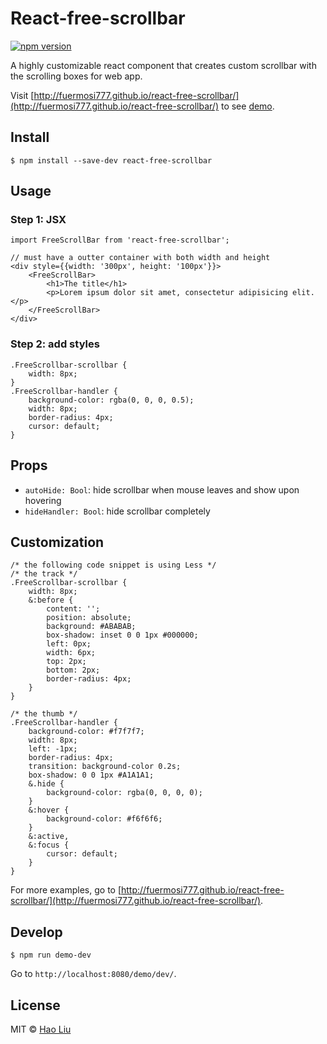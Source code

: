 # React-free-scrollbar

[![npm version](https://badge.fury.io/js/react-free-scrollbar.svg)](https://badge.fury.io/js/react-free-scrollbar)

A highly customizable react component that creates custom scrollbar with the scrolling boxes for web app.

Visit [http://fuermosi777.github.io/react-free-scrollbar/](http://fuermosi777.github.io/react-free-scrollbar/) to see [demo](http://fuermosi777.github.io/react-free-scrollbar/).

## Install

    $ npm install --save-dev react-free-scrollbar

## Usage

### Step 1: JSX

    import FreeScrollBar from 'react-free-scrollbar';

    // must have a outter container with both width and height
    <div style={{width: '300px', height: '100px'}}>
        <FreeScrollBar>
            <h1>The title</h1>
            <p>Lorem ipsum dolor sit amet, consectetur adipisicing elit.</p>
        </FreeScrollBar>
    </div>

### Step 2: add styles

    .FreeScrollbar-scrollbar {
        width: 8px;
    }
    .FreeScrollbar-handler {
        background-color: rgba(0, 0, 0, 0.5);
        width: 8px;
        border-radius: 4px;
        cursor: default;
    }

## Props

- `autoHide: Bool`: hide scrollbar when mouse leaves and show upon hovering
- `hideHandler: Bool`: hide scrollbar completely

## Customization

    /* the following code snippet is using Less */
    /* the track */
    .FreeScrollbar-scrollbar {
        width: 8px;
        &:before {
            content: '';
            position: absolute;
            background: #ABABAB;
            box-shadow: inset 0 0 1px #000000;
            left: 0px;
            width: 6px;
            top: 2px;
            bottom: 2px;
            border-radius: 4px;
        }
    }

    /* the thumb */
    .FreeScrollbar-handler {
        background-color: #f7f7f7;
        width: 8px;
        left: -1px;
        border-radius: 4px;
        transition: background-color 0.2s;
        box-shadow: 0 0 1px #A1A1A1;
        &.hide {
            background-color: rgba(0, 0, 0, 0);
        }
        &:hover {
            background-color: #f6f6f6;
        }
        &:active,
        &:focus {
            cursor: default;
        }
    }

For more examples, go to [http://fuermosi777.github.io/react-free-scrollbar/](http://fuermosi777.github.io/react-free-scrollbar/).

## Develop

`$ npm run demo-dev`

Go to `http://localhost:8080/demo/dev/`.

## License

MIT &copy; [Hao Liu](http://liuhao.im)